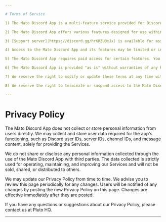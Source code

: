```yaml
---

# Terms of Service

1) The Mato Discord App is a multi-feature service provided for Discord users. By using the Mato Discord App, you agree to comply with Discord's terms of service and guidelines, as well as these Terms of Service.

2) The Mato Discord App offers various features designed for use within Discord servers. As a server administrator or user, you are responsible for ensuring that the use of the Mato Discord App in your server does not infringe upon the rights of any third parties or violate any applicable laws.

3) [Support server](https://discord.gg/hrKRZU3xJx) is available for assistance, inquiries, and support regarding the Mato Discord App's functionalities. Updates and maintenance may be performed at any time without prior notice to enhance performance and functionality.

4) Access to the Mato Discord App and its features may be limited or interrupted due to technical issues, updates, or maintenance. We do not guarantee uninterrupted, error-free, or secure service at all times.

5) The Mato Discord App requires paid access for certain features. You must not use the app for any illegal or unauthorized purpose. Any attempt to disrupt, damage, or interfere with the app's functionality or servers is strictly prohibited. Do not abuse or exploit the app's features for malicious or harmful purposes.

6) The Mato Discord App is provided "as is" without warranties of any kind, either express or implied. We are not liable for any damages, losses, or harm resulting from the use or inability to use the app.

7) We reserve the right to modify or update these terms at any time without prior notice. It is your responsibility to review the terms periodically for any changes.

8) We reserve the right to terminate or suspend access to the Mato Discord App at our discretion, without prior notice, if these terms are violated.

---
```


# Privacy Policy

The Mato Discord App does not collect or store personal information from users directly. We may collect and store user data required for the app's functioning, such as Discord user IDs, server IDs, channel IDs, and message content, solely for providing the Services.

We do not share or disclose any personal information collected through the use of the Mato Discord App with third parties. The data collected is strictly used for operating, maintaining, and improving our Services and will not be sold, shared, or distributed to others.

We may update our Privacy Policy from time to time. We advise you to review this page periodically for any changes. Users will be notified of any changes by posting the new Privacy Policy on this page. Changes are effective immediately after they are posted.

If you have any questions or suggestions about our Privacy Policy, please contact us at Pluto HQ.

---
